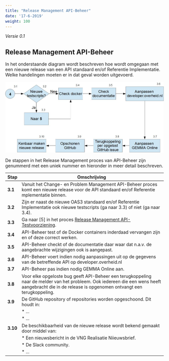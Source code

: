```yaml
---
title: "Release Management API-Beheer"
date: '17-6-2019'
weight: 100
---
```


*Versie 0.1*

## Release Management API-Beheer

In het onderstaande diagram wordt beschreven hoe wordt omgegaan met een nieuwe release van een API standaard en/of Referentie Implementatie. Welke handelingen moeten er in dat geval worden uitgevoerd.

![Release Management API-Beheer](https://github.com/VNG-Realisatie/api-beheer/blob/master/Processen/RM-API-Beheer.jpg)

De stappen in het Release Management proces van API-Beheer zijn genummerd met een uniek nummer en hieronder in meer detail beschreven.

| **Stap** | **Omschrijving** |
| -------- | ---------------- |
| **3.1** | Vanuit het Change- en Problem Management API-Beheer proces komt een nieuwe release voor de API standaard en/of Referentie mplementatie binnen. |
| **3.2** | Zijn er naast de nieuwe OAS3 standaard en/of Referentie Implementatie ook nieuwe testscripts (ga naar 3.3) of niet (ga naar 3.4).  |
| **3.3** | Ga naar [5] in het proces [Release Management API-Testvoorziening](RM-ATV.md). |
| **3.4** | API-Beheer test of de Docker containers inderdaad vervangen zijn en of deze correct werken. |
| **3.5** | API-Beheer checkt of de documentatie daar waar dat n.a.v. de aangebrachte wijzigingen ook is aangepast. |
| **3.6** | API-Beheer voert indien nodig aanpassingen uit op de gegevens van de betreffende API op developer.overheid.nl |
| **3.7** | API-Beheer pas indien nodig GEMMA Online aan. |
| **3.8** | Voor elke opgeloste bug geeft API-Beheer een terugkoppeling naar de melder van het probleem. Ook iedereen die een wens heeft aangebracht die in de release is opgenomen ontvangt een terugkoppeling. |
| **3.9** | De GitHub repository of repositories worden opgeschoond. Dit houdt in: |
|  | * ... |
|  | * ... |
| **3.10** | De beschikbaarheid van de nieuwe release wordt bekend gemaakt door middel van: |
|  | * Een nieuwsbericht in de VNG Realisatie Niieuwsbrief. |
|  | * De Slack community. |
|  | * ... |
